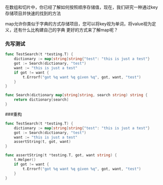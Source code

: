 在数组和切片中，你已经了解如何按照顺序存储值，现在，我们研究一种通过key存储项目并快速的找到的方法

map允许你类似于字典的方式存储项目，您可以将key视为单词，将value视为定义，还有什么比构建自己的字典
更好的方式来了解map呢？

### 先写测试

```go
func TestSearch(t *testing.T) {
	dictionary := map[string]string{"test": "this is just a test"}
	got := Search(dictionary, "test")
	want := "this is just a test"
	if got != want {
		t.Errorf("got %q want %q given %q", got, want, "test")
	}
}
```

```go
func Search(dictionary map[string]string, search string) string {
	return dictionary[search]
}
```

###重构
```go
func TestSearch(t *testing.T) {
	dictionary := map[string]string{"test": "this is just a test"}
	got := Search(dictionary, "test")
	want := "this is just a test"
	assertString(t, got, want)
}

func assertString(t *testing.T, got, want string) {
	t.Helper()
	if got != want {
		t.Errorf("got %q want %q given %q", got, want, "test")
	}
}

```
